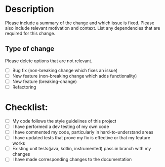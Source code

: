 # Description

Please include a summary of the change and which issue is fixed. Please also include relevant motivation and context. List any dependencies that are required for this change.

## Type of change

Please delete options that are not relevant.

- [ ] Bug fix (non-breaking change which fixes an issue)
- [ ] New feature (non-breaking change which adds functionality)
- [ ] New feature (breaking-change)
- [ ] Refactoring

# Checklist:

- [ ] My code follows the style guidelines of this project
- [ ] I have performed a dev testing of my own code
- [ ] I have commented my code, particularly in hard-to-understand areas
- [ ] I have updated tests that prove my fix is effective or that my feature works
- [ ] Existing unit tests(java, kotlin, instrumented) pass in branch with my changes
- [ ] I have made corresponding changes to the documentation
